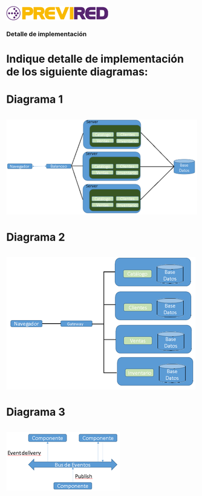 [![N|Solid](logo.png)](https://www.previred.com)

### Detalle de implementación

# Indique detalle de implementación de los siguiente diagramas:

# Diagrama 1
</br>
<img src="Diagrama1.png" alt="drawing" width="600"/>

# Diagrama 2
</br>
<img src="Diagrama2.png" alt="drawing" width="500"/>

# Diagrama 3
</br>
<img src="Diagrama3.png" alt="drawing" width="300"/>

